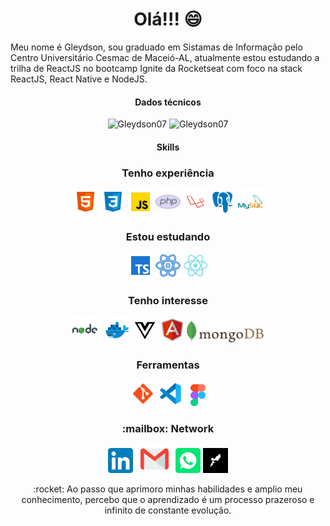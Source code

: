 <h1 align="center"> Olá!!! 😄 </h1>
<p>Meu nome é Gleydson, sou graduado em Sistamas de Informação pelo Centro Universitário Cesmac de Maceió-AL, atualmente estou 
   estudando a trilha de ReactJS no bootcamp Ignite da Rocketseat com foco na stack ReactJS, React Native e NodeJS.
</p>
<div align="center">
  <h4>Dados técnicos</h4>
  <img src="https://github-readme-stats.vercel.app/api?username=Gleydson07&count_private=true&show_icons=true" alt="Gleydson07" width="450" />        
  <img src="https://github-readme-stats.vercel.app/api/top-langs/?username=Gleydson07&&langs_count=8&layout=compact" alt="Gleydson07" height="178" />
</div>
<div align="center">
   <h4>Skills</h4>
   <div>
      <h3>Tenho experiência</h3>
      <img src="./assets/html-5.svg" alt="html5" width="40px" >
      <img src="./assets/css3.svg" alt="css3" width="40px" >
      <img src="./assets/javascript.svg" alt="javascript" width="40px">
      <img src="./assets/php.svg" alt="php" width="40px">
      <img src="./assets/laravel.svg" alt="laravel" width="40px">
      <img src="./assets/postgreesql.svg" alt="postgresql" width="40px">
      <img src="./assets/logo-mysql.svg" alt="mysql" width="40px">
   </div>
   <div>
      <h3>Estou estudando</h3>                
      <img src="./assets/typescript.svg" alt="typescript" width="40px">
      <img src="./assets/react.svg" alt="react" width="40px">
      <img src="./assets/reactnative.svg" alt="reactnative" width="40px">
   </div>
   <div>
      <h3>Tenho interesse</h3>
      <img src="./assets/nodejs.svg" alt="NodeJS" width="40px"> &NonBreakingSpace; 
      <img src="./assets/docker.svg" alt="docker" width="40px">
      <img src="./assets/vuejs.svg" alt="vue" width="40px">
      <img src="./assets/angularjs.svg" alt="angular" width="40px">
      <img src="./assets/mongodb.svg" alt="mongodb" height="35px"> 
   </div>
   <div>
      <h3>Ferramentas </h3>
      <img src="./assets/git.svg" alt="git" width="40px">
      <img src="./assets/vscode.svg" alt="vscode" width="40px"> &NonBreakingSpace;
      <img src="./assets/figma.svg" alt="figma" height="35px">
   </div>
</div>
<div align="center">
   <h3>:mailbox: Network</h3>
   <a href="https://www.linkedin.com/in/gleydson07/" target="blank"><img src="./assets/linkedin.svg" title="linkedin" width="40px"/></a>  &NonBreakingSpace;
   <a href="https://mail.google.com/mail/u/0/?fs=1&to=gassantos.dev@gmail.com&su=Ol%C3%A1!%20fala%20aqui%20qual%20assunto%20legal%20que%20vamos%20tratar.&body=Aqui%20voc%C3%AA%20pode%20descrever%20melhor%20sua%20mensagem,%20pode%20ser%20uma%20pergunta,%20uma%20sugest%C3%A3o,%20um%20convite%20para%20um%20caf%C3%A9%20%F0%9F%98%80&tf=cm" target="blank"><img src="./assets/gmail.svg" title="gmail" width="45px"/></a> &NonBreakingSpace;
   <a href="https://api.whatsapp.com/send?phone=558281114246&text=Olá!! 😀" target="blank"><img src="./assets/whatsapp.svg" title="whatsapp" width="40px"/></a>
   <a href="https://app.rocketseat.com.br/me/gleydson-albuquerque-07782" target="blank"><img src="./assets/rocketseat.svg" title="rocketseat" width="40px"/></a>
</div>
<div align="center">
   <p>:rocket: Ao passo que aprimoro minhas habilidades e amplio meu conhecimento, percebo que o aprendizado é um processo prazeroso e infinito de constante evolução. </p>
</div>
